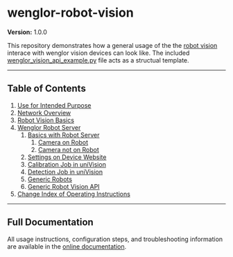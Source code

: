 # wenglor-robot-vision

**Version:** 1.0.0

This repository demonstrates how a general usage of the the [robot vision](https://www.wenglor.com/en/Robot-Vision/s/Robot+Vision) interace with wenglor vision devices can look like. The included [wenglor_vision_api_example.py](sources/wenglor_vision_api_example.py) file acts as a structual template.

---

## Table of Contents

1. [Use for Intended Purpose](https://wenglor.github.io/wenglor-robot-vision/1_0_0_intended_purpose/)
2. [Network Overview](https://wenglor.github.io/wenglor-robot-vision/2_0_0_network_overview/)
3. [Robot Vision Basics](https://wenglor.github.io/wenglor-robot-vision/3_0_0_robot_vision_basics/)
4. [Wenglor Robot Server](https://wenglor.github.io/wenglor-robot-vision/4_0_robot_vision_server/)
   1. [Basics with Robot Server](https://wenglor.github.io/wenglor-robot-vision/4_0_robot_vision_server/4_1_basics/)
        1. [Camera on Robot](https://wenglor.github.io/wenglor-robot-vision/4_0_robot_vision_server/4_1_basics/4_1_1_camera_on_robot/)
        2. [Camera not on Robot](https://wenglor.github.io/wenglor-robot-vision/4_0_robot_vision_server/4_1_basics/4_1_2_camera_not_on_robot/)
   2. [Settings on Device Website](https://wenglor.github.io/wenglor-robot-vision/4_0_robot_vision_server/4_2_0_settings_on_device_website/)
   3. [Calibration Job in uniVision](https://wenglor.github.io/wenglor-robot-vision/4_0_robot_vision_server/4_3_0_calibration_job_in_univision/)
   4. [Detection Job in uniVision](https://wenglor.github.io/wenglor-robot-vision/4_0_robot_vision_server/4_4_0_detection_job_in_univision/)
   5. [Generic Robots](https://wenglor.github.io/wenglor-robot-vision/4_0_robot_vision_server/4_5_0_generic_robots/)
   6. [Generic Robot Vision API](https://wenglor.github.io/wenglor-robot-vision/4_0_robot_vision_server/4_6_0_generic_robot_vision_api/)
5. [Change Index of Operating Instructions](https://wenglor.github.io/wenglor-robot-vision/5_0_0_change_index_of_operating_instructions/)

---

## Full Documentation

All usage instructions, configuration steps, and troubleshooting information are available in the [online documentation](https://wenglor.github.io/wenglor-robot-vision/).
